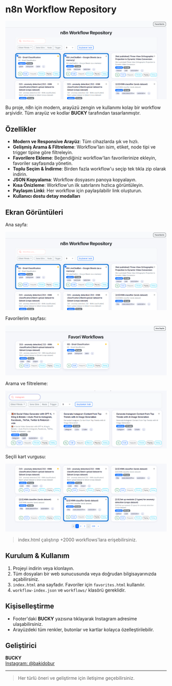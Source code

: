 # n8n Workflow Repository

![Ana Sayfa](readme_image/image.png)

Bu proje, n8n için modern, arayüzü zengin ve kullanımı kolay bir workflow arşividir. Tüm arayüz ve kodlar **BUCKY** tarafından tasarlanmıştır.

## Özellikler

- **Modern ve Responsive Arayüz**: Tüm cihazlarda şık ve hızlı.
- **Gelişmiş Arama & Filtreleme**: Workflow'ları isim, etiket, node tipi ve trigger tipine göre filtreleyin.
- **Favorilere Ekleme**: Beğendiğiniz workflow'ları favorilerinize ekleyin, favoriler sayfasında yönetin.
- **Toplu Seçim & İndirme**: Birden fazla workflow'u seçip tek tıkla zip olarak indirin.
- **JSON Kopyalama**: Workflow dosyasını panoya kopyalayın.
- **Kısa Önizleme**: Workflow'un ilk satırlarını hızlıca görüntüleyin.
- **Paylaşım Linki**: Her workflow için paylaşılabilir link oluşturun.
- **Kullanıcı dostu detay modalları**

## Ekran Görüntüleri

Ana sayfa:

![Ana Sayfa](readme_image/image.png)

Favorilerim sayfası:

![Favorilerim](readme_image/image2.png)

Arama ve filtreleme:

![Arama ve Filtreleme](readme_image/image3.png)

Seçili kart vurgusu:

![Seçili Kart](readme_image/image4.png)

> index.html çalıştırıp +2000 workflows'lara erişebilirsiniz.

## Kurulum & Kullanım

1. Projeyi indirin veya klonlayın.
2. Tüm dosyaları bir web sunucusunda veya doğrudan bilgisayarınızda açabilirsiniz.
3. `index.html` ana sayfadır. Favoriler için `favorites.html` kullanılır.
4. `workflow-index.json` ve `workflows/` klasörü gereklidir.

## Kişiselleştirme
- Footer'daki **BUCKY** yazısına tıklayarak Instagram adresime ulaşabilirsiniz.
- Arayüzdeki tüm renkler, butonlar ve kartlar kolayca özelleştirilebilir.

## Geliştirici

**BUCKY**  
[Instagram: @bakidobur](https://instagram.com/bakidobur)

---

> Her türlü öneri ve geliştirme için iletişime geçebilirsiniz. 
